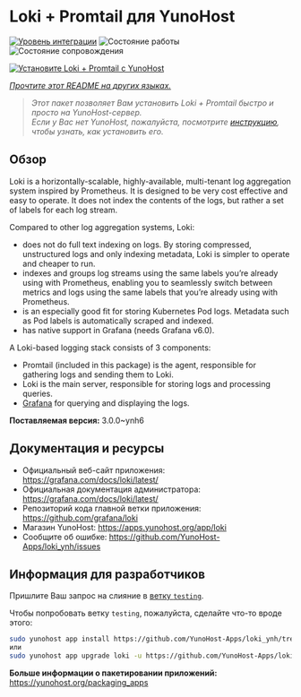 <!--
Важно: этот README был автоматически сгенерирован <https://github.com/YunoHost/apps/tree/master/tools/readme_generator>
Он НЕ ДОЛЖЕН редактироваться вручную.
-->

# Loki + Promtail для YunoHost

[![Уровень интеграции](https://apps.yunohost.org/badge/integration/loki)](https://ci-apps.yunohost.org/ci/apps/loki/)
![Состояние работы](https://apps.yunohost.org/badge/state/loki)
![Состояние сопровождения](https://apps.yunohost.org/badge/maintained/loki)

[![Установите Loki + Promtail с YunoHost](https://install-app.yunohost.org/install-with-yunohost.svg)](https://install-app.yunohost.org/?app=loki)

*[Прочтите этот README на других языках.](./ALL_README.md)*

> *Этот пакет позволяет Вам установить Loki + Promtail быстро и просто на YunoHost-сервер.*  
> *Если у Вас нет YunoHost, пожалуйста, посмотрите [инструкцию](https://yunohost.org/install), чтобы узнать, как установить его.*

## Обзор

Loki is a horizontally-scalable, highly-available, multi-tenant log aggregation system inspired by Prometheus. It is designed to be very cost effective and easy to operate. It does not index the contents of the logs, but rather a set of labels for each log stream.

Compared to other log aggregation systems, Loki:

- does not do full text indexing on logs. By storing compressed, unstructured logs and only indexing metadata, Loki is simpler to operate and cheaper to run.
- indexes and groups log streams using the same labels you’re already using with Prometheus, enabling you to seamlessly switch between metrics and logs using the same labels that you’re already using with Prometheus.
- is an especially good fit for storing Kubernetes Pod logs. Metadata such as Pod labels is automatically scraped and indexed.
- has native support in Grafana (needs Grafana v6.0).

A Loki-based logging stack consists of 3 components:
- Promtail (included in this package) is the agent, responsible for gathering logs and sending them to Loki.
- Loki is the main server, responsible for storing logs and processing queries.
- [Grafana](https://github.com/Yunohost-Apps/grafana_ynh) for querying and displaying the logs.


**Поставляемая версия:** 3.0.0~ynh6
## Документация и ресурсы

- Официальный веб-сайт приложения: <https://grafana.com/docs/loki/latest/>
- Официальная документация администратора: <https://grafana.com/docs/loki/latest/>
- Репозиторий кода главной ветки приложения: <https://github.com/grafana/loki>
- Магазин YunoHost: <https://apps.yunohost.org/app/loki>
- Сообщите об ошибке: <https://github.com/YunoHost-Apps/loki_ynh/issues>

## Информация для разработчиков

Пришлите Ваш запрос на слияние в [ветку `testing`](https://github.com/YunoHost-Apps/loki_ynh/tree/testing).

Чтобы попробовать ветку `testing`, пожалуйста, сделайте что-то вроде этого:

```bash
sudo yunohost app install https://github.com/YunoHost-Apps/loki_ynh/tree/testing --debug
или
sudo yunohost app upgrade loki -u https://github.com/YunoHost-Apps/loki_ynh/tree/testing --debug
```

**Больше информации о пакетировании приложений:** <https://yunohost.org/packaging_apps>
